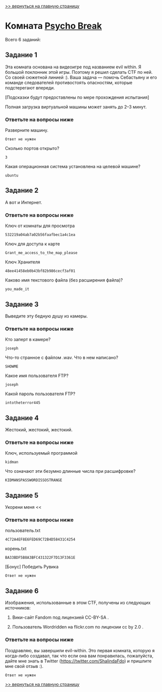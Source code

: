 [>> вернуться на главную страницу](https://github.com/BEPb/tryhackme/blob/master/README.md)

# Комната [Psycho Break](https://tryhackme.com/r/room/psychobreak) 

Всего 6 заданий:
## Задание 1
Эта комната основана на видеоигре под названием evil within. Я большой поклонник этой игры. Поэтому я решил сделать 
CTF по ней. Со своей сюжетной линией :). Ваша задача — помочь Себастьяну и его команде следователей противостоять 
опасностям, которые подстерегают впереди.  

[Подсказки будут предоставлены по мере прохождения испытания]

Полная загрузка виртуальной машины может занять до 2–3 минут.

### Ответьте на вопросы ниже
Разверните машину.
```commandline
Ответ не нужен
```
Сколько портов открыто?
```commandline
3
```
Какая операционная система установлена на целевой машине?
```commandline
ubuntu
```

## Задание 2
А вот и Интернет.
### Ответьте на вопросы ниже
Ключ от комнаты для просмотра
```commandline
532219a04ab7a02b56faafbec1a4c1ea
```
Ключ для доступа к карте
```commandline
Grant_me_access_to_the_map_please
```
Ключ Хранителя
```commandline
48ee41458eb0b43bf82b986cecf3af01
```
Каково имя текстового файла (без расширения файла)?
```commandline
you_made_it
```

## Задание 3
Выведите эту бедную душу из камеры.
### Ответьте на вопросы ниже
Кто заперт в камере?
```commandline
joseph
```
Что-то странное с файлом .wav. Что в нем написано?
```commandline
SHOWME
```
Какое имя пользователя FTP?
```commandline
joseph
```
Какой пароль пользователя FTP?
```commandline
intotheterror445
```

## Задание 4
Жестокий, жестокий, жестокий.
### Ответьте на вопросы ниже
Ключ, используемый программой
```commandline
kidman
```
Что означают эти безумно длинные числа при расшифровке?
```commandline
KIDMANSPASSWORDISSOSTRANGE
```

## Задание 5
Укорени меня <<
### Ответьте на вопросы ниже
пользователь.txt
```commandline
4C72A4EF8E6FED69C72B4D58431C4254
```
корень.txt
```commandline
BA33BDF5B8A3BFC431322F7D13F3361E
```
[Бонус] Победить Рувика
```commandline
Ответ не нужен
```

## Задание 6
Изображения, использованные в этом CTF, получены из следующих источников:

1. Вики-сайт Fandom под лицензией CC-BY-SA .

2. Пользователь Wordridden на flickr.com по лицензии cc by 2.0 .

### Ответьте на вопросы ниже
Поздравляю, вы завершили evil-within. Это первая комната, которую я когда-либо создавал, так что если она вам 
понравилась, пожалуйста, дайте мне знать в Twitter (https://twitter.com/ShalindaFdo) и пришлите мне свой отзыв :).  
```commandline
Ответ не нужен
```
[>> вернуться на главную страницу](https://github.com/BEPb/tryhackme/blob/master/README.md)